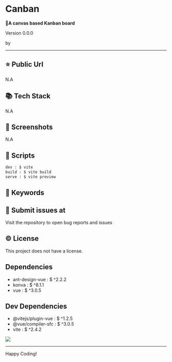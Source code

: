 # Canban

**📌A canvas based Kanban board**

<p>Version 0.0.0</p>
<p>by </p>

<hr/>

## ⭐ Public Url

N.A

## 📚 Tech Stack

N.A

## 📸 Screenshots

N.A

## 📜 Scripts

```sh
dev : $ vite
build : $ vite build
serve : $ vite preview

```

## 🔑 Keywords

## 👾 Submit issues at

Visit the repository to open bug reports and issues

## ©️ License

This project does not have a license.

## Dependencies

- ant-design-vue : $ ^2.2.2
- konva : $ ^8.1.1
- vue : $ ^3.0.5

## Dev Dependencies

- @vitejs/plugin-vue : $ ^1.2.5
- @vue/compiler-sfc : $ ^3.0.5
- vite : $ ^2.4.2

<img src="https://cdn.dribbble.com/users/2401141/screenshots/5487982/developers-gif-showcase.gif"/>

<hr/>
Happy Coding!
